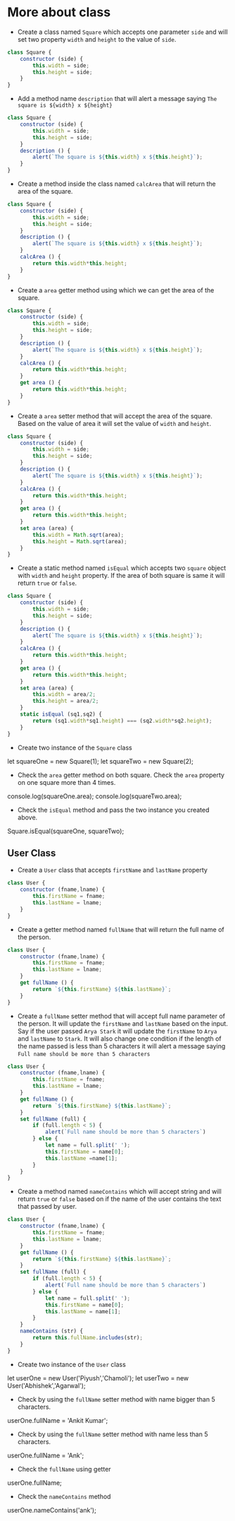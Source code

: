 # More about class

- Create a class named `Square` which accepts one parameter `side` and will set two property `width` and `height` to the value of `side`.

```js
class Square {
    constructor (side) {
        this.width = side;
        this.height = side;
    }
}
```

- Add a method name `description` that will alert a message saying `The square is ${width} x ${height}`

```js
class Square {
    constructor (side) {
        this.width = side;
        this.height = side;
    }
    description () {
        alert(`The square is ${this.width} x ${this.height}`);
    }
}
```

- Create a method inside the class named `calcArea` that will return the area of the square.

```js
class Square {
    constructor (side) {
        this.width = side;
        this.height = side;
    }
    description () {
        alert(`The square is ${this.width} x ${this.height}`);
    }
    calcArea () {
        return this.width*this.height;
    }
}
```

- Create a `area` getter method using which we can get the area of the square.

```js
class Square {
    constructor (side) {
        this.width = side;
        this.height = side;
    }
    description () {
        alert(`The square is ${this.width} x ${this.height}`);
    }
    calcArea () {
        return this.width*this.height;
    }
    get area () {
        return this.width*this.height;
    }
}
```

- Create a `area` setter method that will accept the area of the square. Based on the value of area it will set the value of `width` and `height`.

```js
class Square {
    constructor (side) {
        this.width = side;
        this.height = side;
    }
    description () {
        alert(`The square is ${this.width} x ${this.height}`);
    }
    calcArea () {
        return this.width*this.height;
    }
    get area () {
        return this.width*this.height;
    }
    set area (area) {
        this.width = Math.sqrt(area);
        this.height = Math.sqrt(area);
    }
}
```

- Create a static method named `isEqual` which accepts two `square` object with `width` and `height` property. If the area of both square is same it will return `true` or `false`.

```js
class Square {
    constructor (side) {
        this.width = side;
        this.height = side;
    }
    description () {
        alert(`The square is ${this.width} x ${this.height}`);
    }
    calcArea () {
        return this.width*this.height;
    }
    get area () {
        return this.width*this.height;
    }
    set area (area) {
        this.width = area/2;
        this.height = area/2;
    }
    static isEqual (sq1,sq2) {
        return (sq1.width*sq1.height) === (sq2.width*sq2.height);
    }
}
```

- Create two instance of the `Square` class

let squareOne = new Square(1);
let squareTwo = new Square(2);

- Check the `area` getter method on both square. Check the `area` property on one square more than 4 times.

console.log(squareOne.area);
console.log(squareTwo.area);

- Check the `isEqual` method and pass the two instance you created above.

Square.isEqual(squareOne, squareTwo);

## User Class

- Create a `User` class that accepts `firstName` and `lastName` property

```js
class User {
    constructor (fname,lname) {
        this.firstName = fname;
        this.lastName = lname;
    }
}
```

- Create a getter method named `fullName` that will return the full name of the person.

```js
class User {
    constructor (fname,lname) {
        this.firstName = fname;
        this.lastName = lname;
    }
    get fullName () {
        return `${this.firstName} ${this.lastName}`;
    }
}
```

- Create a `fullName` setter method that will accept full name parameter of the person. It will update the `firstName` and `lastName` based on the input. Say if the user passed `Arya Stark` it will update the `firstName` to `Arya` and `lastName` to `Stark`. It will also change one condition if the length of the name passed is less than 5 characters it will alert a message saying `Full name should be more than 5 characters`

```js
class User {
    constructor (fname,lname) {
        this.firstName = fname;
        this.lastName = lname;
    }
    get fullName () {
        return `${this.firstName} ${this.lastName}`;
    }
    set fullName (full) {
        if (full.length < 5) {
            alert(`Full name should be more than 5 characters`)
        } else {
            let name = full.split(' ');
            this.firstName = name[0];
            this.lastName =name[1];
        }
    }
}
```

- Create a method named `nameContains` which will accept string and will return `true` or `false` based on if the name of the user contains the text that passed by user.

```js
class User {
    constructor (fname,lname) {
        this.firstName = fname;
        this.lastName = lname;
    }
    get fullName () {
        return `${this.firstName} ${this.lastName}`;
    }
    set fullName (full) {
        if (full.length < 5) {
            alert(`Full name should be more than 5 characters`)
        } else {
            let name = full.split(' ');
            this.firstName = name[0];
            this.lastName = name[1];
        }
    }
    nameContains (str) {
        return this.fullName.includes(str);
    }
}
```

- Create two instance of the `User` class

let userOne = new User('Piyush','Chamoli');
let userTwo = new User('Abhishek','Agarwal');

- Check by using the `fullName` setter method with name bigger than 5 characters.

userOne.fullName = 'Ankit Kumar';

- Check by using the `fullName` setter method with name less than 5 characters.

userOne.fullName = 'Ank';

- Check the `fullName` using getter

userOne.fullName;

- Check the `nameContains` method

userOne.nameContains('ank');